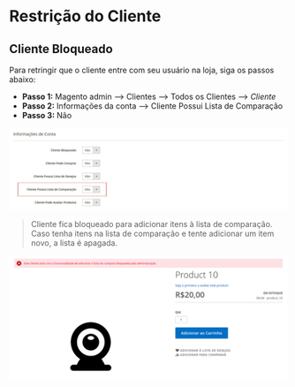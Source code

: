 # Restrição do Cliente

## Cliente Bloqueado

Para retringir que o cliente entre com seu usuário na loja, siga os passos abaixo:
  - **Passo 1:** Magento admin --> Clientes --> Todos os Clientes --> _Cliente_
  - **Passo 2:** Informações da conta --> Cliente Possui Lista de Comparação
  - **Passo 3:** Não

![ScreenShot](https://github.com/santanaluc94/Magezil_CustomerBlock/blob/master/Readme/Images/pt_BR/configuracao-lista-comparacao.jpg)

> Cliente fica bloqueado para adicionar itens à lista de comparação. Caso tenha itens na lista de comparação e tente adicionar um item novo, a lista é apagada.

![ScreenShot](https://github.com/santanaluc94/Magezil_CustomerBlock/blob/master/Readme/Images/pt_BR/04-cliente-lista-comparacao.jpg)
